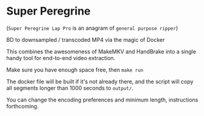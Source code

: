 # Super Peregrine
(`Super Peregrine Lap Pro` is an anagram of `general purpose ripper`)

BD to downsampled / transcoded MP4 via the magic of Docker

This combines the awesomeness of MakeMKV and HandBrake into a single handy tool for end-to-end video extraction.

Make sure you have enough space free, then `make run`

The docker file will be built if it's not already there, and the script will copy all segments longer than 1000 seconds to `output/`.

You can change the encoding preferences and minimum length, instructions forthcoming.
